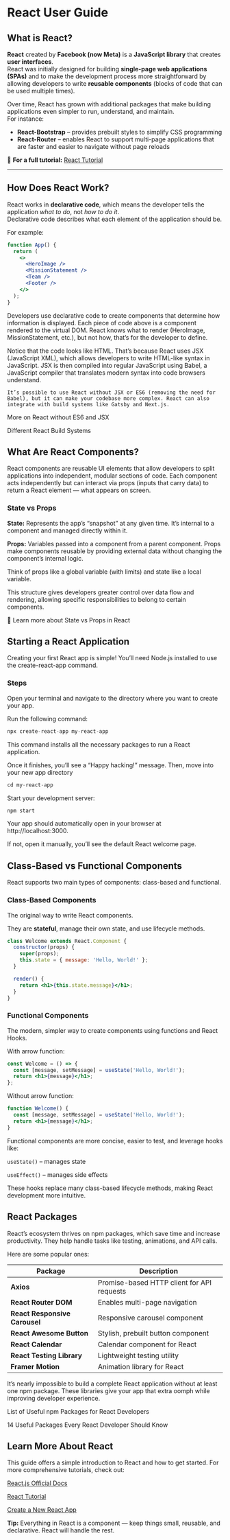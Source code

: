 # React User Guide

## What is React?

**React** created by **Facebook (now Meta)**  is a **JavaScript library** that creates **user interfaces**.  
React was initially designed for building **single-page web applications (SPAs)** and to make the development process more straightforward by allowing developers to write **reusable components** (blocks of code that can be used multiple times).

Over time, React has grown with additional packages that make building applications even simpler to run, understand, and maintain.  
For instance:

- **React-Bootstrap** – provides prebuilt styles to simplify CSS programming  
- **React-Router** – enables React to support multi-page applications that are faster and easier to navigate without page reloads  

🔗 **For a full tutorial:** [React Tutorial](https://react.dev/learn)

---

## How Does React Work?

React works in **declarative code**, which means the developer tells the application *what to do*, not *how to do it*.  
Declarative code describes what each element of the application should be.

For example:

```jsx
function App() {
  return (
    <>
      <HeroImage />
      <MissionStatement />
      <Team />
      <Footer />
    </>
  );
}
```
Developers use declarative code to create components that determine how information is displayed.
Each piece of code above is a component rendered to the virtual DOM. React knows what to render (HeroImage, MissionStatement, etc.), but not how, that’s for the developer to define.

Notice that the code looks like HTML. That’s because React uses JSX (JavaScript XML), which allows developers to write HTML-like syntax in JavaScript. JSX is then compiled into regular JavaScript using Babel, a JavaScript compiler that translates modern syntax into code browsers understand.

``It’s possible to use React without JSX or ES6 (removing the need for Babel), but it can make your codebase more complex.
React can also integrate with build systems like Gatsby and Next.js.``

More on React without ES6 and JSX

Different React Build Systems

## What Are React Components?

React components are reusable UI elements that allow developers to split applications into independent, modular sections of code.
Each component acts independently but can interact via props (inputs that carry data) to return a React element — what appears on screen.

### State vs Props

**State:** Represents the app’s “snapshot” at any given time. It’s internal to a component and managed directly within it.

**Props:** Variables passed into a component from a parent component. Props make components reusable by providing external data without changing the component’s internal logic.

Think of props like a global variable (with limits) and state like a local variable.

This structure gives developers greater control over data flow and rendering, allowing specific responsibilities to belong to certain components.

📖 Learn more about State vs Props in React

## Starting a React Application

Creating your first React app is simple! You’ll need Node.js installed to use the create-react-app command.

### Steps

Open your terminal and navigate to the directory where you want to create your app.

Run the following command:

```jsx
npx create-react-app my-react-app
```
This command installs all the necessary packages to run a React application.

Once it finishes, you’ll see a “Happy hacking!” message.
Then, move into your new app directory

```jsx
cd my-react-app
```
Start your development server:
```jsx
npm start
```
Your app should automatically open in your browser at http://localhost:3000.

If not, open it manually, you’ll see the default React welcome page.

## Class-Based vs Functional Components

React supports two main types of components: class-based and functional.

### Class-Based Components

The original way to write React components.

They are **stateful**, manage their own state, and use lifecycle methods.

```jsx
class Welcome extends React.Component {
  constructor(props) {
    super(props);
    this.state = { message: 'Hello, World!' };
  }

  render() {
    return <h1>{this.state.message}</h1>;
  }
}
```

### Functional Components

The modern, simpler way to create components using functions and React Hooks.

With arrow function:

```jsx
const Welcome = () => {
  const [message, setMessage] = useState('Hello, World!');
  return <h1>{message}</h1>;
};
```
Without arrow function:

```jsx
function Welcome() {
  const [message, setMessage] = useState('Hello, World!');
  return <h1>{message}</h1>;
}
```

Functional components are more concise, easier to test, and leverage hooks like:

```useState()``` – manages state

```useEffect()``` – manages side effects

These hooks replace many class-based lifecycle methods, making React development more intuitive.

## React Packages

React’s ecosystem thrives on npm packages, which save time and increase productivity.
They help handle tasks like testing, animations, and API calls.

Here are some popular ones:

| Package                       | Description                                |
| ----------------------------- | ------------------------------------------ |
| **Axios**                     | Promise-based HTTP client for API requests |
| **React Router DOM**          | Enables multi-page navigation              |
| **React Responsive Carousel** | Responsive carousel component              |
| **React Awesome Button**      | Stylish, prebuilt button component         |
| **React Calendar**            | Calendar component for React               |
| **React Testing Library**     | Lightweight testing utility                |
| **Framer Motion**             | Animation library for React                |

It’s nearly impossible to build a complete React application without at least one npm package.
These libraries give your app that extra oomph while improving developer experience.

List of Useful npm Packages for React Developers

14 Useful Packages Every React Developer Should Know

## Learn More About React

This guide offers a simple introduction to React and how to get started.
For more comprehensive tutorials, check out:

[React.js Official Docs](https://react.dev/)

[React Tutorial](https://react.dev/learn)

[Create a New React App](https://react.dev/learn/start-a-new-react-project)

**Tip:** Everything in React is a component — keep things small, reusable, and declarative.
React will handle the rest.

